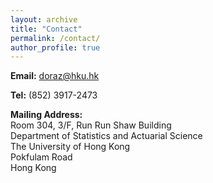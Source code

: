 ```yaml
---
layout: archive
title: "Contact"
permalink: /contact/
author_profile: true
---
```



**Email:**  <doraz@hku.hk>

**Tel:** (852) 3917-2473


**Mailing Address:** <br>
Room 304, 3/F, Run Run Shaw Building <br>
Department of Statistics and Actuarial Science <br>
The University of Hong Kong <br>
Pokfulam Road <br>
Hong Kong
